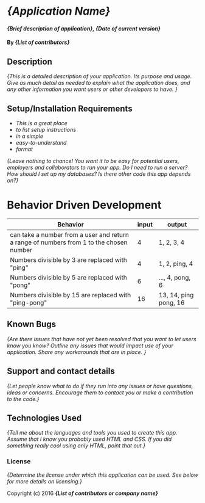 # _{Application Name}_

#### _{Brief description of application}, {Date of current version}_

#### By _**{List of contributors}**_

## Description

_{This is a detailed description of your application. Its purpose and usage.  Give as much detail as needed to explain what the application does, and any other information you want users or other developers to have. }_

## Setup/Installation Requirements

* _This is a great place_
* _to list setup instructions_
* _in a simple_
* _easy-to-understand_
* _format_

_{Leave nothing to chance! You want it to be easy for potential users, employers and collaborators to run your app. Do I need to run a server? How should I set up my databases? Is there other code this app depends on?}_

# Behavior Driven Development

|Behavior | input | output|
|--- | --- | ---|
|can take a number from a user and return a range of numbers from 1 to the chosen number | 4 | 1, 2, 3, 4|
|Numbers divisible by 3 are replaced with "ping" | 4 | 1, 2, ping, 4|
|Numbers divisible by 5 are replaced with "pong" | 6 | ..., 4, pong, 6|
|Numbers divisible by 15 are replaced with "ping-pong" | 16 | 13, 14, ping pong, 16|


## Known Bugs

_{Are there issues that have not yet been resolved that you want to let users know you know?  Outline any issues that would impact use of your application.  Share any workarounds that are in place. }_

## Support and contact details

_{Let people know what to do if they run into any issues or have questions, ideas or concerns.  Encourage them to contact you or make a contribution to the code.}_

## Technologies Used

_{Tell me about the languages and tools you used to create this app. Assume that I know you probably used HTML and CSS. If you did something really cool using only HTML, point that out.}_

### License

*{Determine the license under which this application can be used.  See below for more details on licensing.}*

Copyright (c) 2016 **_{List of contributors or company name}_**
